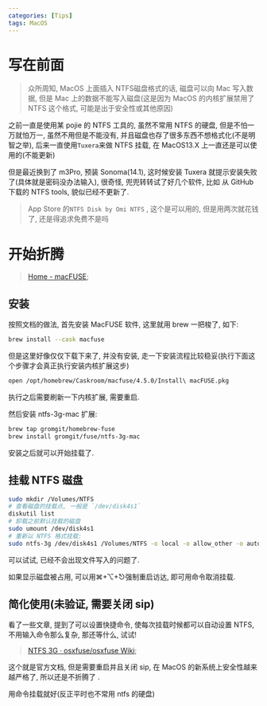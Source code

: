 ```yaml
---
categories: [Tips]
tags: MacOS
---
```


# 写在前面

>   众所周知, MacOS 上面插入 NTFS磁盘格式的话, 磁盘可以向 Mac 写入数据, 但是 Mac 上的数据不能写入磁盘(这是因为 MacOS 的内核扩展禁用了 NTFS 这个格式, 可能是出于安全性或其他原因)

之前一直是使用某 pojie 的 NTFS 工具的, 虽然不常用 NTFS 的硬盘, 但是不怕一万就怕万一, 虽然不用但是不能没有, 并且磁盘也存了很多东西不想格式化(不是明智之举), 后来一直使用`Tuxera`来做 NTFS 挂载, 在 MacOS13.X 上一直还是可以使用的(不能更新)

但是最近换到了 m3Pro, 预装 Sonoma(14.1), 这时候安装 Tuxera 就提示安装失败了(具体就是密码没办法输入), 很奇怪, 兜兜转转试了好几个软件, 比如 从 GitHub 下载的 NTFS tools, 貌似已经不更新了. 

>   App Store 的`NTFS Disk by Omi NTFS` , 这个是可以用的, 但是用两次就花钱了, 还是得追求免费不是吗



# 开始折腾

>   [Home - macFUSE](https://osxfuse.github.io/);

## 安装

按照文档的做法, 首先安装 MacFUSE 软件, 这里就用 brew 一把梭了, 如下:

```bash
brew install --cask macfuse
```

但是这里好像仅仅下载下来了, 并没有安装, 走一下安装流程比较稳妥(执行下面这个步骤才会真正执行安装内核扩展这步)

```bash
open /opt/homebrew/Caskroom/macfuse/4.5.0/Install\ macFUSE.pkg
```

执行之后需要刷新一下内核扩展, 需要重启. 



然后安装 ntfs-3g-mac 扩展:

```bash
brew tap gromgit/homebrew-fuse
brew install gromgit/fuse/ntfs-3g-mac
```

安装之后就可以开始挂载了. 



## 挂载 NTFS 磁盘

```bash
sudo mkdir /Volumes/NTFS
# 查看磁盘的挂载点, 一般是 `/dev/disk4s1`
diskutil list
# 卸载之前默认挂载的磁盘
sudo umount /dev/disk4s1
# 重新以 NTFS 格式挂载:
sudo ntfs-3g /dev/disk4s1 /Volumes/NTFS -o local -o allow_other -o auto_xattr -o volname=NTFS
```

可以试试, 已经不会出现文件写入的问题了. 

如果显示磁盘被占用, 可以用⌘+⌥+⎋强制重启访达, 即可用命令取消挂载. 

## 简化使用(未验证, 需要关闭 sip)

看了一些文章, 提到了可以设置快捷命令, 使每次挂载时候都可以自动设置 NTFS, 不用输入命令那么复杂, 那还等什么, 试试!



>   [NTFS 3G · osxfuse/osxfuse Wiki](https://github.com/osxfuse/osxfuse/wiki/NTFS-3G);

这个就是官方文档, 但是需要重启并且关闭 sip, 在 MacOS 的新系统上安全性越来越严格了, 所以还是不折腾了 .

用命令挂载就好(反正平时也不常用 ntfs 的硬盘)